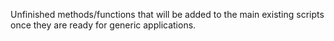 
Unfinished methods/functions that will be added to the main existing scripts once they are ready for generic applications.
